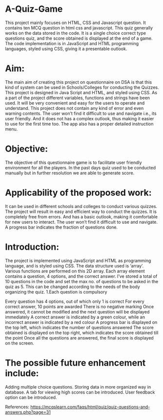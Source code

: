 # A-Quiz-Game
This project mainly focuses on HTML, CSS and Javascript question.
It contains ten MCQ question in html css and javascript.
This quiz generally works on the data stored in the code. It is a single choice correct type questions quiz, and the score obtained is displayed at the end of a game.
The code implementation is in JavaScript and HTML programming languages, styled using CSS, giving it a presentable outlook.

# Aim:
The main aim of creating this project on questionnaire on DSA is that this kind of system can be used in Schools/Colleges for conducting the Quizzes.
This project is designed in Java Script and HTML, and styled using CSS. As a part of the project different variables, functions and strings have been used. It will be very convenient and easy for the users to operate and understand.
This project does not contain any kind of error and even warning contents. The user won’t find it difficult to use and navigate i.e., its user friendly.
And it does not has a complex outlook, thus making it easier to use for the first time too. The app also has a proper detailed instruction menu.

# Objective:
The objective of this questionnaire game is to facilitate user friendly environment for all the players. In the past days quiz used to be conducted manually but in further resolution we are able to generate score.

# Applicability of the proposed work:
It can be used in different schools and colleges to conduct various quizzes. The project will result in easy and efficient way to conduct the quizzes. It is completely free from errors. And has a basic outlook, making it comfortable for new users to interact. The user won’t find it difficult to use and navigate. A progress bar indicates the fraction of questions done.
# Introduction:
The project is implemented using JavaScript and HTML as programming language, and is styled using CSS. The data structure used is ‘array’. Various functions are performed on this 2D array. Each array element contains a question, 4 options, and the correct answer. I’ve stored a total of 10 questions in the code and set the max no. of questions to be asked in the quiz as 5. This can be changed according to the needs of the body organizing the quiz. 1.Each question is compulsory

Every question has 4 options, out of which only 1 is correct
For every correct answer, 10 points are awarded
There is no negative marking
Once answered, it cannot be modified and the next question will be displayed immediately
A correct answer is indicated by a green colour, while an incorrect answer is indicated by a red colour
A progress bar is displayed on the top left, which indicates the number of questions answered
The score obtained is displayed on the top right, which indicates the score obtained till the point
Once all the questions are answered, the final score is displayed on the screen.

# The possible future enhancement include:
Adding multiple choice questions.
Storing data in more organized way in database.
A tab for viewing high scores can be introduced.
User feedback option can be introduced.

References:
 https://mcqslearn.com/faqs/html/quiz/quiz-questions-and-answers.php?page=31
